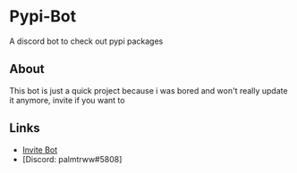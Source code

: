# Pypi-Bot
A discord bot to check out pypi packages

## About
This bot is just a quick project because i was bored and won't really update it anymore, invite if you want to

## Links
- [Invite Bot](https://discord.com/api/oauth2/authorize?client_id=889675668302987294&permissions=8&scope=bot)
- [Discord: palmtrww#5808]